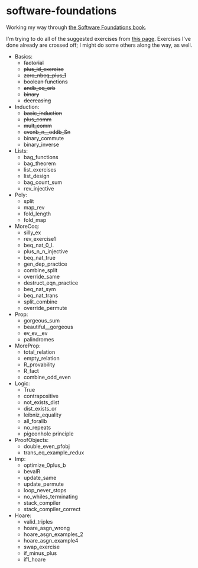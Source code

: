 software-foundations
====================

Working my way through [the Software Foundations
book](http://www.cis.upenn.edu/~bcpierce/sf/).

I'm trying to do all of the suggested exercises from [this
page](http://web.cecs.pdx.edu/~apt/coq_hints.html). Exercises I've
done already are crossed off; I might do some others along the way, as
well.


   * Basics:
      * ~~factorial~~
      * ~~plus_id_exercise~~
      * ~~zero_nbeq_plus_1~~
      * ~~boolean functions~~
      * ~~andb_eq_orb~~
      * ~~binary~~
      * ~~decreasing~~
   * Induction:
      * ~~basic_induction~~
      * ~~plus_comm~~
      * ~~mult_comm~~
      * ~~evenb_n__oddb_Sn~~
      * binary_commute
      * binary_inverse 
   * Lists:
      * bag_functions
      * bag_theorem
      * list_exercises
      * list_design
      * bag_count_sum
      * rev_injective 
   * Poly:
      * split
      * map_rev
      * fold_length
      * fold_map 
   * MoreCoq:
      * silly_ex
      * rev_exercise1
      * beq_nat_0_l.
      * plus_n_n_injective
      * beq_nat_true
      * gen_dep_practice
      * combine_split
      * override_same
      * destruct_eqn_practice
      * beq_nat_sym
      * beq_nat_trans
      * split_combine
      * override_permute 
   * Prop:
      * gorgeous_sum
      * beautiful__gorgeous
      * ev_ev__ev
      * palindromes 
   * MoreProp:
      * total_relation
      * empty_relation
      * R_provability
      * R_fact
      * combine_odd_even 
   * Logic:
      * True
      * contrapositive
      * not_exists_dist
      * dist_exists_or
      * leibniz_equality
      * all_forallb
      * no_repeats
      * pigeonhole principle 
   * ProofObjects:
      * double_even_pfobj
      * trans_eq_example_redux 
   * Imp:
      * optimize_0plus_b
      * bevalR
      * update_same
      * update_permute
      * loop_never_stops
      * no_whiles_terminating
      * stack_compiler
      * stack_compiler_correct
   * Hoare:
      * valid_triples
      * hoare_asgn_wrong
      * hoare_asgn_examples_2
      * hoare_asgn_example4
      * swap_exercise
      * if_minus_plus
      * if1_hoare 
